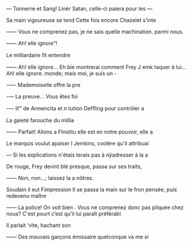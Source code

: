 — Tonnerre et Sang! Linér
Satan, celle-ci paiera pour les —

Sa main vigoureuse se tend
Cette fois encore Chazelet s’inte

—— Vous ne comprenez pas,
je ne sais quelle machination.
parmi nous.

—— Ah! elle ignore”!

Le milliardaire ﬁt entendre

—— Ah! elle ignore... Eh bie
montrerai comment Frey J emk
taquer à lui... Ah! elle ignore.
monde; mais moi, je suis un -

-—- Mademoiselle offre la pre

-— La preuve... Vous êtes foi

-— il!“ de Armencita et n
tution Defﬂing pour contrôler a

La gaieté farouche du millia

—— Parfait! Allons a Flnstitu
elle est en notre pouvoir, elle a

Le marquis voulut apaiser l
Jemkins, cvolère qu'il attribuai

— Si les explications n'étais
terais pas à nÿadresser à la a

De rouge, Frey devint blé
presque, passa sur ses traits,

—— Non, non...; laissez la a
nôtres.

Soudain il eut Fimpression
Il se passa la main sur le fron
pensée, puis redevenu maître

—— La police! On voit bien .
Vous ne comprenez donc pas
pliquée chez nous? C'est pourt
c’est qu’il lui paraît préférabl

Il parlait ‘vite, hachant son

—— Des mauvais garçons
émissaire quelconque va me si

